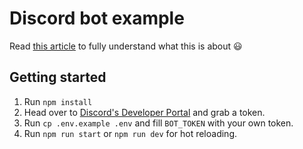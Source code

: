 # Discord bot example

Read [this article](https://codewiththomlom.now.sh/create-a-discord-bot-under-10-minutes/) to fully understand what this is about :smiley:

## Getting started

1. Run `npm install`
2. Head over to [Discord's Developer Portal](https://discordapp.com/developers/applications/) and grab a token.
3. Run `cp .env.example .env` and fill `BOT_TOKEN` with your own token.
4. Run `npm run start` or `npm run dev` for hot reloading.
